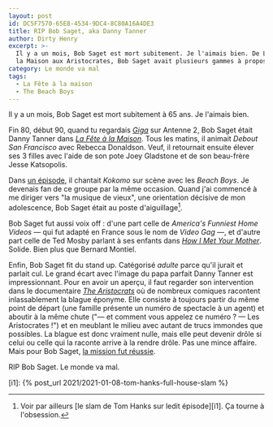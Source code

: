 ```yaml
---
layout: post
id: DC5F7570-65E8-4534-9DC4-8C80A16A4DE3
title: RIP Bob Saget, aka Danny Tanner
author: Dirty Henry
excerpt: >-
  Il y a un mois, Bob Saget est mort subitement. Je l'aimais bien. De La Fête à
  la Maison aux Aristocrates, Bob Saget avait plusieurs gammes à proposer.
category: Le monde va mal
tags:
  - La Fête à la maison
  - The Beach Boys
---
```


Il y a un mois, Bob Saget est mort subitement à 65 ans. Je l'aimais bien.

Fin 80, début 90, quand tu regardais [_Giga_][1] sur Antenne 2, Bob Saget était
Danny Tanner dans [_La Fête à la Maison_][2]. Tous les matins, il animait
_Debout San Francisco_ avec Rebecca Donaldson. Veuf, il retournait ensuite
élever ses 3 filles avec l'aide de son pote Joey Gladstone et de son beau-frère
Jesse Katsopolis.

Dans [un épisode][3], il chantait _Kokomo_ sur scène avec les _Beach Boys_. Je
devenais fan de ce groupe par la même occasion. Quand j'ai commencé à me diriger
vers "la musique de vieux", une orientation décisive de mon adolescence, Bob
Saget était au poste d'aiguillage[^1].

Bob Saget fut aussi voix off : d'une part celle de _America's Funniest Home
Videos_ — qui fut adapté en France sous le nom de *Video Gag* —, et d'autre part
celle de Ted Mosby parlant à ses enfants dans [_How I Met Your Mother_][4].
Solide. Bien plus que Bernard Montiel.

Enfin, Bob Saget fit du stand up. Catégorisé _adulte_ parce qu'il jurait et
parlait cul. Le grand écart avec l'image du papa parfait Danny Tanner est
impressionnant. Pour en avoir un aperçu, il faut regarder son intervention dans
le documentaire [_The Aristocrats_][5] où de nombreux comiques racontent
inlassablement la blague éponyme. Elle consiste à toujours partir du même point
de départ (une famille présente un numéro de spectacle à un agent) et aboutir à
la même chute ("— et comment vous appelez ce numéro ? — Les Aristocrates !") et
en meublant le milieu avec autant de trucs immondes que possibles. La blague est
donc vraiment nulle, mais elle peut devenir drôle si celui ou celle qui la
raconte arrive à la rendre drôle. Pas une mince affaire. Mais pour Bob Saget,
[la mission fut réussie](https://youtu.be/BHeZS3mGDKY).

RIP Bob Saget. Le monde va mal.

[^1]:
    Voir par ailleurs [le slam de Tom Hanks sur ledit épisode][i1]. Ça tourne à
    l'obsession.

[i1]: {% post_url 2021/2021-01-08-tom-hanks-full-house-slam %}

[1]: https://fr.wikipedia.org/wiki/Giga_(émission_de_télévision)
[2]: https://www.themoviedb.org/tv/4313-full-house
[3]: https://fullhouse.fandom.com/wiki/Beach_Boy_Bingo
[4]: https://www.themoviedb.org/tv/1100-how-i-met-your-mother
[5]: https://www.themoviedb.org/movie/15258-the-aristocrats
